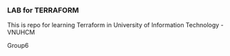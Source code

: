 ### LAB for TERRAFORM
This is repo for learning Terraform in University of Information Technology - VNUHCM

Group6